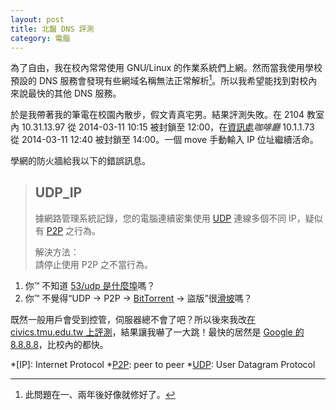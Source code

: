 ```yaml
---
layout: post
title: 北醫 DNS 評測
category: 電腦
---
```

為了自由，我在校內常常使用 GNU/Linux 的作業系統們上網。然而當我使用學校預設的
DNS 服務會發現有些網域名稱無法正常解析[^dns]。所以我希望能找到對校內來說最快的其他
DNS 服務。

於是我帶著我的筆電在校園內散步，假文青真宅男。結果評測失敗。在 2104 教室內
10.31.13.97 從 <time datetime="2014-03-11 10:15+08:00">2014-03-11 10:15</time>
被封鎖至 <time datetime="2014-03-11 12:00+08:00">12:00</time>，在[資訊處][oit]*咖啡廳*
10.1.1.73 從 <time datetime="2014-03-11 12:40+08:00">2014-03-11 12:40</time>
被封鎖至 <time datetime="2014-03-11 14:00+08:00">14:00</time>。一個 move
手動輸入 IP 位址繼續活命。

學網的防火牆給我以下的錯誤訊息。

> UDP\_IP
> -------
> 據網路管理系統記錄，您的電腦連續密集使用 [UDP][udp] 連線多個不同 IP，疑似有
> [P2P][p2p] 之行為。
>
> 解決方法：  
> 請停止使用 P2P 之不當行為。

1. 你™ 不知道 [53/udp 是什麼埠][dns]嗎？
2. 你™ 不覺得<q>UDP → P2P → [BitTorrent][bt] → 盜版</q>很[滑坡][slip]嗎？

既然一般用戶會受到控管，伺服器總不會了吧？所以後來我改[在 civics.tmu.edu.tw
上評測][bench]，結果讓我嚇了一大跳！最快的居然是 [Google 的
8.8.8.8][8888]，比校內的都快。

[^dns]: 此問題在一、兩年後好像就修好了。

[8888]: https://developers.google.com/speed/public-dns/docs/using#google_public_dns_ip_addresses
[bench]: https://civics.tmu.edu.tw/namebench/namebench_2014-03-14_2249.html
[bt]: https://zh.wikipedia.org/wiki/BitTorrent_%28%E5%8D%8F%E8%AE%AE%29
[dns]: https://www.iana.org/assignments/service-names-port-numbers/service-names-port-numbers.xhtml?search=53
[oit]: http://oit.tmu.edu.tw/
[p2p]: https://zh.wikipedia.org/wiki/%E5%B0%8D%E7%AD%89%E7%B6%B2%E8%B7%AF
[slip]: https://zh.wikipedia.org/wiki/%E6%BB%91%E5%9D%A1%E8%AC%AC%E8%AA%A4
[udp]: https://zh.wikipedia.org/wiki/%E7%94%A8%E6%88%B7%E6%95%B0%E6%8D%AE%E6%8A%A5%E5%8D%8F%E8%AE%AE

*[IP]: Internet Protocol
*[P2P]: peer to peer
*[UDP]: User Datagram Protocol
